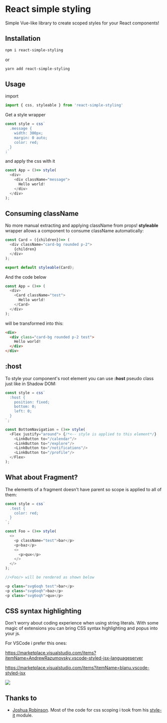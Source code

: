 # React simple styling

Simple Vue-like library to create scoped styles for your React components!

## Installation

```sh
npm i react-simple-styling
```
or
```sh
yarn add react-simple-styling
```

## Usage

import

```js
import { css, styleable } from 'react-simple-styling'
```

Get a style wrapper

```js
const style = css`
  .message {
    width: 300px;
    margin: 0 auto;
    color: red;
  }
;`
```

and apply the css with it

```js
const App = ()=> style(
  <div>
    <div className="message">
      Hello world!
    </div>
  </div>
);
```

## Consuming className

No more manual extracting and applying className from props! **styleable** wrapper allows a component to consume className automatically:

```js
const Card = ({children})=> (
  <div className="card-bg rounded p-2">
    {children}
  </div>
);

export default styleable(Card);
```

And the code below

```js
const App = ()=> (
  <div>
    <Card className="test">
      Hello world!
    </Card>
  </div>
);
```

will be transformed into this:

```html
<div>
  <div class="card-bg rounded p-2 test">
    Hello world!
  </div>
</div>
```

## :host

To style your component's root element you can use **:host** pseudo class just like in Shadow DOM:

```js
const style = css`
  :host {
    position: fixed;
    bottom: 0;
    left: 0;
  }
`;

const BottomNavigation = ()=> style(
  <Flex justify="around"> {/*<-- style is applied to this element*/}
    <LinkButton to="/calendar"/>
    <LinkButton to="/explore"/>
    <LinkButton to="/notifications"/>
    <LinkButton to="/profile"/>
  </Flex>
);
```

## What about Fragment?

The elements of a fragment doesn't have parent so scope is applied to all of them:

```js
const style = css`
  .test {
    color: red;
  }
`;

const Foo = ()=> style(
  <>
    <p className="test">bar</p>
    <p>baz</p>
    <>
      <p>qux</p>
    </>
  </>
);

//<Foo/> will be rendered as shown below

<p class="svg6oqh test">bar</p>
<p class="svg6oqh">baz</p>
<p class="svg6oqh">qux</p>
```

## CSS syntax highlighting

Don't worry about coding experience when using string literals. With some magic of extensions you can bring CSS syntax highlighting and popus into your js.

For VSCode i prefer this ones:

https://marketplace.visualstudio.com/items?itemName=AndrewRazumovsky.vscode-styled-jsx-languageserver

https://marketplace.visualstudio.com/items?itemName=blanu.vscode-styled-jsx

![](https://i.imgur.com/2Cmow8E.png)

## Thanks to

- [Joshua Robinson][buildbreakdo]. Most of the code for css scoping i took from his [style-it][style-it] module.

[buildbreakdo]: https://github.com/buildbreakdo/
[style-it]: https://github.com/buildbreakdo/style-it